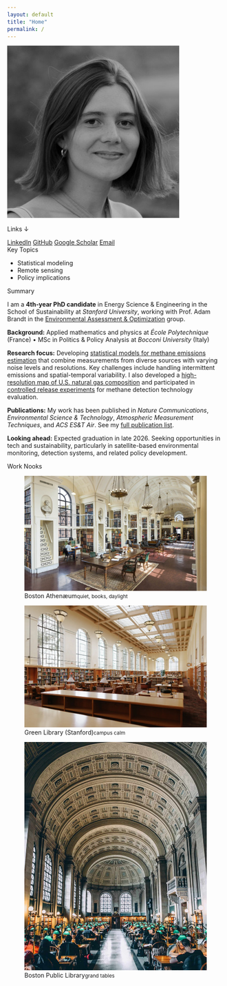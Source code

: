 ```yaml
---
layout: default
title: "Home"
permalink: /
---
```

<div class="header-grid">
  <div class="profile">
    <img class="photo" src="/assets/img/avatar.jpg" alt="Portrait of Philippine Burdeau">
    <div class="identity">
      <p class="social-note">Links ↓</p>
      <div class="social">
        <a class="icon linkedin" href="https://www.linkedin.com/in/philippine-burdeau/" aria-label="LinkedIn" target="_blank" rel="noopener" title="LinkedIn"><span>LinkedIn</span></a>
        <a class="icon github" href="https://github.com/pburdeau" aria-label="GitHub" target="_blank" rel="noopener" title="GitHub"><span>GitHub</span></a>
        <a class="icon scholar" href="https://scholar.google.com/citations?user=sJb11sYAAAAJ&hl=fr" aria-label="Google Scholar" target="_blank" rel="noopener" title="Google Scholar"><span>Google Scholar</span></a>
        <a class="icon email" href="mailto:pburdeau@stanford.edu" aria-label="Email" title="Email"><span>Email</span></a>
      </div>
    </div>
  </div>
  <div class="topics">
    <div class="section-title">Key Topics</div>
    <ul class="big-bullets">
      <li>Statistical modeling</li>
      <li>Remote sensing</li>
      <li>Policy implications</li>
    </ul>
  </div>
</div>

<div class="h2">Summary</div>

<p>I am a <strong>4th‑year PhD candidate</strong> in Energy Science & Engineering in the School of Sustainability at <em>Stanford University</em>, working with Prof. Adam Brandt in the <a href="https://eao.stanford.edu/" target="_blank" rel="noopener">Environmental Assessment & Optimization</a> group.</p>

<p><strong>Background:</strong> Applied mathematics and physics at <em>École Polytechnique</em> (France) • MSc in Politics & Policy Analysis at <em>Bocconi University</em> (Italy)</p>

<p><strong>Research focus:</strong> Developing <a href="/research/#statistical-inference">statistical models for methane emissions estimation</a> that combine measurements from diverse sources with varying noise levels and resolutions. Key challenges include handling intermittent emissions and spatial-temporal variability. I also developed a <a href="/research/#gas-composition">high-resolution map of U.S. natural gas composition</a> and participated in <a href="/research/#technology-evaluation">controlled release experiments</a> for methane detection technology evaluation.</p>

<p><strong>Publications:</strong> My work has been published in <em>Nature Communications</em>, <em>Environmental Science & Technology</em>, <em>Atmospheric Measurement Techniques</em>, and <em>ACS ES&T Air</em>. See my <a href="/publications/">full publication list</a>.</p>

<p><strong>Looking ahead:</strong> Expected graduation in late 2026. Seeking opportunities in tech and sustainability, particularly in satellite-based environmental monitoring, detection systems, and related policy development.</p>

<div class="h2">Work Nooks</div>
<div class="nooks">
  <figure class="nook">
    <a href="https://www.bostonathenaeum.org/" target="_blank" rel="noopener">
      <img src="/assets/img/athenaeum.jpg" alt="Boston Athenæum reading room">
    </a>
    <figcaption>Boston Athenæum<small>quiet, books, daylight</small></figcaption>
  </figure>
  <figure class="nook">
    <a href="https://library.stanford.edu/green" target="_blank" rel="noopener">
      <img src="/assets/img/green-library.jpg" alt="Cecil H. Green Library, Stanford University">
    </a>
    <figcaption>Green Library (Stanford)<small>campus calm</small></figcaption>
  </figure>
  <figure class="nook">
    <a href="https://www.bpl.org/" target="_blank" rel="noopener">
      <img src="/assets/img/third-place.jpg" alt="Boston Public Library">
    </a>
    <figcaption>Boston Public Library<small>grand tables</small></figcaption>
  </figure>
</div>
